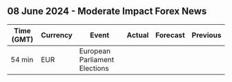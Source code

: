 ## 08 June 2024 - Moderate Impact Forex News

| Time (GMT) | Currency | Event | Actual | Forecast | Previous |
|------|----------|-------|--------|----------|----------|
| 54 min | EUR | European Parliament Elections |  |  |  |

